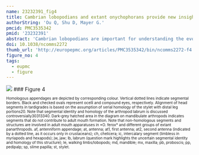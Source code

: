 ```yaml
---
name: 23232391_fig4
title: Cambrian lobopodians and extant onychophorans provide new insights into early cephalization in Panarthropoda.
authorString: 'Ou Q, Shu D, Mayer G.'
pmcid: PMC3535342
pmid: '23232391'
abstract: 'Cambrian lobopodians are important for understanding the evolution of arthropods, but despite their soft-bodied preservation, the organization of the cephalic region remains obscure. Here we describe new material of the early Cambrian lobopodian Onychodictyon ferox from southern China, which reveals hitherto unknown head structures. These include a proboscis with a terminal mouth, an anterior arcuate sclerite, a pair of ocellus-like eyes and branched, antenniform appendages associated with this ocular segment. These findings, combined with a comparison with other lobopodians, suggest that the head of the last common ancestor of fossil lobopodians and extant panarthropods comprized a single ocular segment with a proboscis and terminal mouth. The lack of specialized mouthparts in O. ferox and the involvement of non-homologous mouthparts in onychophorans, tardigrades and arthropods argue against a common origin of definitive mouth openings among panarthropods, whereas the embryonic stomodaeum might well be homologous at least in Onychophora and Arthropoda.'
doi: 10.1038/ncomms2272
thumb_url: 'http://europepmc.org/articles/PMC3535342/bin/ncomms2272-f4.gif'
figure_no: 4
tags:
  - eupmc
  - figure
---
```

<img src='http://europepmc.org/articles/PMC3535342/bin/ncomms2272-f4.jpg' style='max-height: 300px'>
### Figure 4
<p style='font-size: 10px;'><title>Alignment and homology of anterior appendages in the lobopodian *O. ferox* and among extant panarthropods.</title> Homologous appendages are depicted by corresponding colour. Vertical dotted lines indicate segmental borders. Black and checked ovals represent ocelli and compound eyes, respectively. Alignment of head segments in tardigrades is based on the assumption of serial homology of the stylet with distal leg portions<xref ref-type="bibr" rid="b20">20</xref>. Note that segmental identity and homology of the arthropod labrum is discussed controversially<xref ref-type="bibr" rid="b30">30</xref><xref ref-type="bibr" rid="b31">31</xref><xref ref-type="bibr" rid="b33">33</xref><xref ref-type="bibr" rid="b40">40</xref>. Dark-grey hatched area in the diagram on mandibulate arthropods indicates segments that do not contribute to adult mouth formation. Note that non-homologous segments and structures are involved in adult mouth apparatuses in *O. ferox* and different groups of extant panarthropods. af, antenniform appendage; at, antenna; at1, first antenna; at2, second antenna (indicated by a dotted line, as it occurs only in crustaceans); ch, chelicera; ic, intercalary segment (limbless in myriapods and hexapods); jw, jaw; lb, labrum (question mark highlights the uncertain segmental identity and homology of this structure); le, walking limbs/lobopods; md, mandible; mx, maxilla; pb, proboscis; pp, pedipalp; sp, slime papilla; st, stylet.</p>